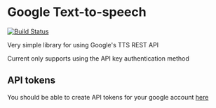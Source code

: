 # Google Text-to-speech

[![Build Status](https://travis-ci.org/dmweis/google_tts.svg?branch=master)](https://travis-ci.org/dmweis/google_tts)

Very simple library for using Google's TTS REST API

Current only supports using the API key authentication method

## API tokens

You should be able to create API tokens for your google account [here](https://console.developers.google.com/apis/credentials)
